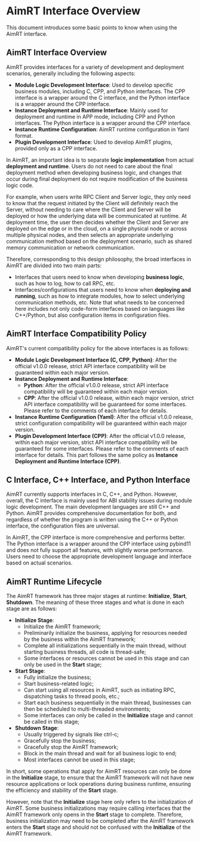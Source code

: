 # AimRT Interface Overview

This document introduces some basic points to know when using the AimRT interface.

## AimRT Interface Overview

AimRT provides interfaces for a variety of development and deployment scenarios, generally including the following aspects:
- **Module Logic Development Interface**: Used to develop specific business modules, including C, CPP, and Python interfaces. The CPP interface is a wrapper around the C interface, and the Python interface is a wrapper around the CPP interface.
- **Instance Deployment and Runtime Interface**: Mainly used for deployment and runtime in APP mode, including CPP and Python interfaces. The Python interface is a wrapper around the CPP interface.
- **Instance Runtime Configuration**: AimRT runtime configuration in Yaml format.
- **Plugin Development Interface**: Used to develop AimRT plugins, provided only as a CPP interface.

In AimRT, an important idea is to separate **logic implementation** from actual **deployment and runtime**. Users do not need to care about the final deployment method when developing business logic, and changes that occur during final deployment do not require modification of the business logic code.

For example, when users write RPC Client and Server logic, they only need to know that the request initiated by the Client will definitely reach the Server, without needing to care where the Client and Server will be deployed or how the underlying data will be communicated at runtime. At deployment time, the user then decides whether the Client and Server are deployed on the edge or in the cloud, on a single physical node or across multiple physical nodes, and then selects an appropriate underlying communication method based on the deployment scenario, such as shared memory communication or network communication.

Therefore, corresponding to this design philosophy, the broad interfaces in AimRT are divided into two main parts:
- Interfaces that users need to know when developing **business logic**, such as how to log, how to call RPC, etc.
- Interfaces/configurations that users need to know when **deploying and running**, such as how to integrate modules, how to select underlying communication methods, etc. Note that what needs to be concerned here includes not only code-form interfaces based on languages like C++/Python, but also configuration items in configuration files.

## AimRT Interface Compatibility Policy

AimRT's current compatibility policy for the above interfaces is as follows:
- **Module Logic Development Interface (C, CPP, Python)**: After the official v1.0.0 release, strict API interface compatibility will be guaranteed within each major version.
- **Instance Deployment and Runtime Interface**:
  - **Python**: After the official v1.0.0 release, strict API interface compatibility will be guaranteed within each major version.
  - **CPP**: After the official v1.0.0 release, within each major version, strict API interface compatibility will be guaranteed for some interfaces. Please refer to the comments of each interface for details.
- **Instance Runtime Configuration (Yaml)**: After the official v1.0.0 release, strict configuration compatibility will be guaranteed within each major version.
- **Plugin Development Interface (CPP)**: After the official v1.0.0 release, within each major version, strict API interface compatibility will be guaranteed for some interfaces. Please refer to the comments of each interface for details. This part follows the same policy as **Instance Deployment and Runtime Interface (CPP)**.

## C Interface, C++ Interface, and Python Interface

AimRT currently supports interfaces in C, C++, and Python. However, overall, the C interface is mainly used for ABI stability issues during module logic development. The main development languages are still C++ and Python. AimRT provides comprehensive documentation for both, and regardless of whether the program is written using the C++ or Python interface, the configuration files are universal.

In AimRT, the CPP interface is more comprehensive and performs better. The Python interface is a wrapper around the CPP interface using pybind11 and does not fully support all features, with slightly worse performance. Users need to choose the appropriate development language and interface based on actual scenarios.

## AimRT Runtime Lifecycle

The AimRT framework has three major stages at runtime: **Initialize**, **Start**, **Shutdown**. The meaning of these three stages and what is done in each stage are as follows:
- **Initialize Stage**:
  - Initialize the AimRT framework;
  - Preliminarily initialize the business, applying for resources needed by the business within the AimRT framework;
  - Complete all initializations sequentially in the main thread, without starting business threads, all code is thread-safe;
  - Some interfaces or resources cannot be used in this stage and can only be used in the **Start** stage;
- **Start Stage**:
  - Fully initialize the business;
  - Start business-related logic;
  - Can start using all resources in AimRT, such as initiating RPC, dispatching tasks to thread pools, etc.;
  - Start each business sequentially in the main thread, businesses can then be scheduled to multi-threaded environments;
  - Some interfaces can only be called in the **Initialize** stage and cannot be called in this stage;
- **Shutdown Stage**:
  - Usually triggered by signals like ctrl-c;
  - Gracefully stop the business;
  - Gracefully stop the AimRT framework;
  - Block in the main thread and wait for all business logic to end;
  - Most interfaces cannot be used in this stage;

In short, some operations that apply for AimRT resources can only be done in the **Initialize** stage, to ensure that the AimRT framework will not have new resource applications or lock operations during business runtime, ensuring the efficiency and stability of the **Start** stage.

However, note that the **Initialize** stage here only refers to the initialization of AimRT. Some business initializations may require calling interfaces that the AimRT framework only opens in the **Start** stage to complete. Therefore, business initialization may need to be completed after the AimRT framework enters the **Start** stage and should not be confused with the **Initialize** of the AimRT framework.